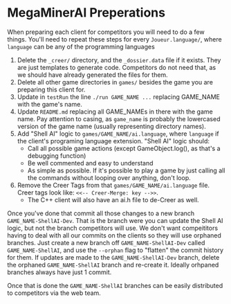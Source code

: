 # MegaMinerAI Preperations

When preparing each client for competitors you will need to do a few things. You'll need to repeat these steps for every `Joueur.language/`, where `language` can be any of the programming languages

1. Delete the `_creer/` directory, and the `_dossier.data` file if it exists. They are just templates to generate code. Competitors do not need that, as we should have already generated the files for them.
2. Delete all other game directories in `games/` besides the game you are preparing this client for.
3. Update in `testRun` the line `./run GAME_NAME ...` replacing GAME_NAME with the game's name.
4. Update `README.md` replacing all GAME_NAMEs in there with the game name. Pay attention to casing, as `game_name` is probably the lowercased version of the game name (usually representing directory names).
5. Add "Shell AI" logic to `games/GAME_NAME/ai.language`, where `language` if the client's programing language extension. "Shell AI" logic should:
    * Call all possible game actions (except GameObject.log(), as that's a debugging function)
    * Be well commented and easy to understand
    * As simple as possible. If it's possible to play a game by just calling all the commands without looping over anything, don't loop.
6. Remove the Creer Tags from that `games/GAME_NAME/ai.language` file. Creer tags look like: `<<-- Creer-Merge: key -->>`.
    * The C++ client will also have an ai.h file to de-Creer as well.

Once you've done that commit all those changes to a new branch `GAME_NAME-ShellAI-Dev`. That is the branch were you can update the Shell AI logic, but not the branch competitors will use. We don't want compeititors having to deal with all our commits on the clients so they will use orphaned branches. Just create a new branch off `GAME_NAME-ShellAI-Dev` called `GAME_NAME-ShellAI`, and use the `--orphan` flag to "flatten" the commit history for them. If updates are made to the `GAME_NAME-ShellAI-Dev` branch, delete the orphaned `GAME_NAME-ShellAI` branch and re-create it. Ideally orhpaned branches always have just 1 commit.

Once that is done the `GAME_NAME-ShellAI` branches can be easily distributed to competitors via the web team.
